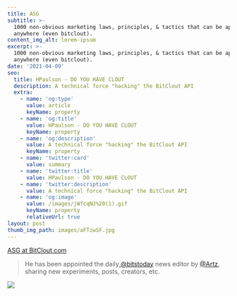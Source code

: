 ```yaml
---
title: ASG
subtitle: >-
  1000 non-obvious marketing laws, principles, & tactics that can be applied
  anywhere (even bitclout).
content_img_alt: lorem-ipsum
excerpt: >-
  1000 non-obvious marketing laws, principles, & tactics that can be applied
  anywhere (even bitclout).
date: '2021-04-09'
seo:
  title: HPaulson - DO YOU HAVE CLOUT
  description: A technical force "hacking" the BitClout API
  extra:
    - name: 'og:type'
      value: article
      keyName: property
    - name: 'og:title'
      value: HPaulson - DO YOU HAVE CLOUT
      keyName: property
    - name: 'og:description'
      value: A technical force "hacking" the BitClout API
      keyName: property
    - name: 'twitter:card'
      value: summary
    - name: 'twitter:title'
      value: HPaulson - DO YOU HAVE CLOUT
    - name: 'twitter:description'
      value: A technical force "hacking" the BitClout API
    - name: 'og:image'
      value: /images/jWfcqNJ%20(1).gif
      keyName: property
      relativeUrl: true
layout: post
thumb_img_path: images/aFTzwSF.jpg
---
```

[ASG at BitClout.com](https://bitclout.com/u/asg)

> He has been appointed the daily[ @bitstoday](https://bitclout.com/u/bitstoday) news editor by [@Artz](https://bitclout.com/u/artz), sharing new experiments, posts, creators, etc.

![](/images/aFTzwSF.jpg)
